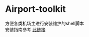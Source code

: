 # Airport-toolkit
方便各类机场主进行安装维护的shell脚本    
安装指南参考 [此链接](https://wiki.sspanel.host/#/onekey-install-for-node?id=%e5%90%8e%e7%ab%af%e4%b8%80%e9%94%ae%e5%ae%89%e8%a3%85%e8%84%9a%e6%9c%ac%ef%bc%88%e5%a4%a7%e7%8c%ab%e7%8c%ab%e7%89%88%ef%bc%89)
